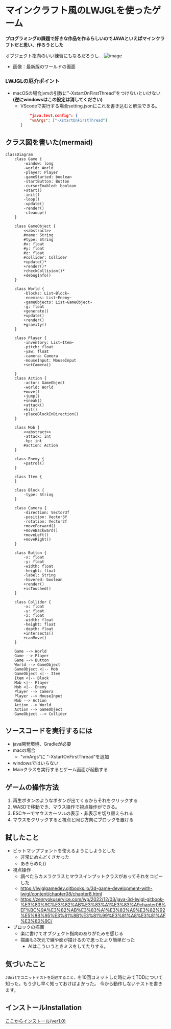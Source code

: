 # マインクラフト風のLWJGLを使ったゲーム
**プログラミングの課題で好きな作品を作るらしいのでJAVAといえばマインクラフトだと思い、作ろうとした**

 オブジェクト指向のいい練習にもなるだろうし...
![image](https://github.com/user-attachments/assets/a765a005-b2ce-494f-a9df-b033852ed348)
- 画像：最新版のワールドの画面

### LWJGLの厄介ポイント
- macOSの場合jvmの引数に"-XstartOnFirstThread"をつけないといけない **(逆にwindowsはこの設定は消してください)**
  - VScodeで実行する場合setting.jsonにこれを書き込むと解決できる。
    ```.vscode/setting.json
        "java.test.config": {
        "vmArgs": ["-XstartOnFirstThread"]
    }
    ```


## クラス図を書いた(mermaid)
```mermaid
classDiagram
    class Game {
        -window: long
        -world: World
        -player: Player
        -gameStarted: boolean
        -startButton: Button
        -cursorEnabled: boolean
        +start()
        -init()
        -loop()
        -update()
        -render()
        -cleanup()
    }

    class GameObject {
        <<abstract>>
        #name: String
        #type: String
        #x: float
        #y: float
        #z: float
        #collider: Collider
        +update()*
        +render()*
        +checkCollision()*
        +debugInfo()
    }

    class World {
        -blocks: List~Block~
        -enemies: List~Enemy~
        -gameObjects: List~GameObject~
        -g: float
        +generate()
        +update()
        +render()
        +gravity()
    }

    class Player {
        -inventory: List~Item~
        -pitch: float
        -yaw: float
        -camera: Camera
        -mouseInput: MouseInput
        +setCamera()
        
    }
    class Action {
        -actor: GameObject
        -world: World
        +move()
        +jump()
        +sneak()
        +attack()
        +hit()
        +placeBlockInDirection()
    }

    class Mob {
        <<abstract>>
        -attack: int
        -hp: int
        #action: Action
    }

    class Enemy {
        +patrol()
    }

    class Item {
    }

    class Block {
        -type: String
    }

    class Camera {
        -direction: Vector3f
        -position: Vector3f
        -rotation: Vector2f
        +moveForward()
        +moveBackward()
        +moveLeft()
        +moveRight()
    }

    class Button {
        -x: float
        -y: float
        -width: float
        -height: float
        -label: String
        -hovered: boolean
        +render()
        +isTouched()
    }

    class Collider {
        -x: float
        -y: float
        -z: float
        -width: float
        -height: float
        -depth: float
        +intersects()
        +canMove()
    }

    Game --> World
    Game --> Player
    Game --> Button
    World --> GameObject
    GameObject <|-- Mob
    GameObject <|-- Item
    Item <|-- Block
    Mob <|-- Player
    Mob <|-- Enemy
    Player --> Camera
    Player --> MouseInput
    Mob --> Action
    Action --> World
    Action --> GameObject
    GameObject --> Collider
```
## ソースコードを実行するには
 - java開発環境、Gradleが必要
 - macの場合
     - "vmArgs"に "-XstartOnFirstThread"を追加
- windowsではいらない
- Mainクラスを実行するとゲーム画面が起動する

## ゲームの操作方法
1. 再生ボタンのようなボタンが出てくるからそれをクリックする
2. WASDで移動でき、マウス操作で視点操作ができる。
3.  ESCキーでマウスカーソルの表示・非表示を切り替えられる
4.  マウスをクリックすると視点と同じ方向にブロックを置ける

## 試したこと
- ビットマップフォントを使えるようにしようとした
    - 非常にめんどくさかった
    - あきらめた()
- 視点操作
    - 調べたらカメラクラスとマウスインプットクラスがあってそれをコピーした
    - https://lwjglgamedev.gitbooks.io/3d-game-development-with-lwjgl/content/chapter08/chapter8.html
    - https://zenryokuservice.com/wp/2022/12/03/java-3d-lwjgl-gitbook-%E3%80%9C%E3%82%AB%E3%83%A1%E3%83%A9chapter08%EF%BC%9A%E3%82%AB%E3%83%A1%E3%83%A9%E3%82%92%E5%8B%95%E3%81%8B%E3%81%99%E3%81%A8%E3%81%AF%E3%80%9C/
- ブロックの描画
  - 楽に書けてオブジェクト指向のありがたみを感じる
  - 描画も3次元で線や面が描けるので思ったより簡単だった
    - AIはこういうときミスをしてたりする。
## 気づいたこと
`JUnitでユニットテストを記述すること。`を10回コミットした時にみてTDDについて知った。もう少し早く知っておけばよかった。
今から動作しないテストを書きます。

## インストールInstallation
[ここからインストール(ver1.0)](https://github.com/p-nasimonan/Minicraft/releases/download/v1.0/minicraft-1.0.jar)
